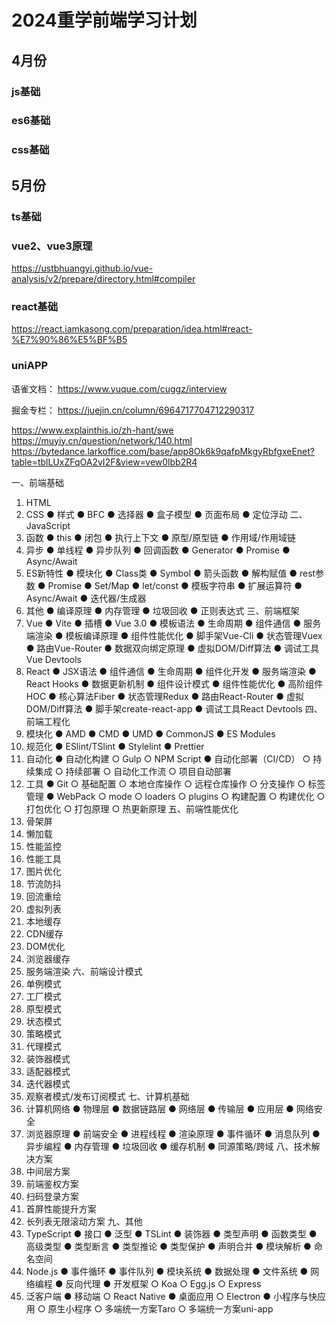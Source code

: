# 2024重学前端学习计划
## 4月份
### js基础
### es6基础
### css基础

## 5月份
### ts基础
### vue2、vue3原理
https://ustbhuangyi.github.io/vue-analysis/v2/prepare/directory.html#compiler
### react基础
https://react.iamkasong.com/preparation/idea.html#react-%E7%90%86%E5%BF%B5
### uniAPP

语雀文档： https://www.yuque.com/cuggz/interview

掘金专栏： https://juejin.cn/column/6964717704712290317


https://www.explainthis.io/zh-hant/swe
https://muyiy.cn/question/network/140.html
https://bytedance.larkoffice.com/base/app8Ok6k9qafpMkgyRbfgxeEnet?table=tblLUxZFqOA2vI2F&view=vew0lbb2R4

一、前端基础
1. HTML
2. CSS
● 样式
● BFC
● 选择器
● 盒子模型
● 页面布局
● 定位浮动
二、JavaScript
1. 函数
● this
● 闭包
● 执行上下文
● 原型/原型链
● 作用域/作用域链
2. 异步
● 单线程
● 异步队列
● 回调函数
● Generator
● Promise
● Async/Await
3. ES新特性
● 模块化
● Class类
● Symbol
● 箭头函数
● 解构赋值
● rest参数
● Promise
● Set/Map
● let/const
● 模板字符串
● 扩展运算符
● Async/Await
● 迭代器/生成器
4. 其他
● 编译原理
● 内存管理
● 垃圾回收
● 正则表达式
三、前端框架
1. Vue
● Vite
● 插槽
● Vue 3.0
● 模板语法
● 生命周期
● 组件通信
● 服务端渲染
● 模板编译原理
● 组件性能优化
● 脚手架Vue-Cli
● 状态管理Vuex
● 路由Vue-Router
● 数据双向绑定原理
● 虚拟DOM/Diff算法
● 调试工具Vue Devtools
2. React
● JSX语法
● 组件通信
● 生命周期
● 组件化开发
● 服务端渲染
● React Hooks
● 数据更新机制
● 组件设计模式
● 组件性能优化
● 高阶组件HOC
● 核心算法Fiber
● 状态管理Redux
● 路由React-Router
● 虚拟DOM/Diff算法
● 脚手架create-react-app
● 调试工具React Devtools
四、前端工程化
1. 模块化
● AMD
● CMD
● UMD
● CommonJS
● ES Modules
2. 规范化
● ESlint/TSlint
● Stylelint
● Prettier
3. 自动化
● 自动化构建
  ○ Gulp
  ○ NPM Script
● 自动化部署（CI/CD）
  ○ 持续集成
  ○ 持续部署
  ○ 自动化工作流
  ○ 项目自动部署
4. 工具
● Git
  ○ 基础配置
  ○ 本地仓库操作
  ○ 远程仓库操作
  ○ 分支操作
  ○ 标签管理
● WebPack
  ○ mode
  ○ loaders
  ○ plugins
  ○ 构建配置
  ○ 构建优化
  ○ 打包优化
  ○ 打包原理
  ○ 热更新原理
五、前端性能优化
1. 骨架屏
2. 懒加载
3. 性能监控
4. 性能工具
5. 图片优化
6. 节流防抖
7. 回流重绘
8. 虚拟列表
9. 本地缓存
10. CDN缓存
11. DOM优化
12. 浏览器缓存
13. 服务端渲染
六、前端设计模式
1. 单例模式
2. 工厂模式
3. 原型模式
4. 状态模式
5. 策略模式
6. 代理模式
7. 装饰器模式
8. 适配器模式
9. 迭代器模式
10. 观察者模式/发布订阅模式
七、计算机基础
1. 计算机网络
● 物理层
● 数据链路层
● 网络层
● 传输层
● 应用层
● 网络安全
2. 浏览器原理
● 前端安全
● 进程线程
● 渲染原理
● 事件循环
● 消息队列
● 异步编程
● 内存管理
● 垃圾回收
● 缓存机制
● 同源策略/跨域
八、技术解决方案
1. 中间层方案
2. 前端鉴权方案
3. 扫码登录方案
4. 首屏性能提升方案
5. 长列表无限滚动方案
九、其他
1. TypeScript
● 接口
● 泛型
● TSLint
● 装饰器
● 类型声明
● 函数类型
● 高级类型
● 类型断言
● 类型推论
● 类型保护
● 声明合并
● 模块解析
● 命名空间
2. Node.js
● 事件循环
● 事件队列
● 模块系统
● 数据处理
● 文件系统
● 网络编程
● 反向代理
● 开发框架
  ○ Koa
  ○ Egg.js
  ○ Express
3. 泛客户端
● 移动端
  ○ React Native
● 桌面应用
  ○ Electron
● 小程序与快应用
  ○ 原生小程序
  ○ 多端统一方案Taro
  ○ 多端统一方案uni-app
